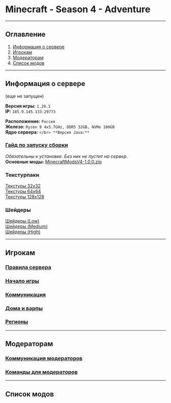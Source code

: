 # Minecraft - Season 4 - Adventure
___

## Оглавление

1. [Информация о сервере](#информация-о-сервере)
2. [Игрокам](#игрокам)
3. [Модераторам](#модераторам)
4. [Список модов](#список-модов)

___

## Информация о сервере
(еще не запущен)

**Версия игры:** `1.20.1`</br>
**IP:** `185.9.145.133:29773`</br>

**Расположение:** `Россия`</br>
**Железо:** `Ryzen 9 4x5.7GHz, DDR5 32GB, NVMe 100GB`</br>
**Ядро сервера:** ``</br>
**Версия Java:** ``</br>

### [Гайд по запуску сборки](https://github.com/evgeniy-kotin/minecraft-v4/blob/main/guides/how-to-play.md)

*Обязательны к установке. Без них не пустит на сервер.*</br>
**Основные моды:** [MinecraftModsV4-1.0.0.zip]()

### Текстурпаки

[Текстуры 32х32]()</br>
[Текстуры 64х64]()</br>
[Текстуры 128х128]()</br>

### Шейдеры

[Шейдеры (Low)]()</br>
[Шейдеры (Medium)]()</br>
[Шейдеры (High)]()</br>
___

## Игрокам

### [Правила сервера](https://github.com/evgeniy-kotin/minecraft-v4/blob/main/guides/server-rules.md)
### [Начало игры](https://github.com/evgeniy-kotin/minecraft-v4/blob/main/guides/start.md)
### [Коммуникация](https://github.com/evgeniy-kotin/minecraft-v4/blob/main/guides/players-communication.md)
### [Дома и варпы](https://github.com/evgeniy-kotin/minecraft-v4/blob/main/guides/homes-and-warps.md)
### [Регионы](https://github.com/evgeniy-kotin/minecraft-v4/blob/main/guides/regions.md)

___

## Модераторам

### [Коммуникация модераторов](https://github.com/evgeniy-kotin/minecraft-v4/blob/main/guides/moder/moder-communication.md)
### [Команды для модераторов](https://github.com/evgeniy-kotin/minecraft-v4/blob/main/guides/moder/moder-commands.md)

___

## Список модов
